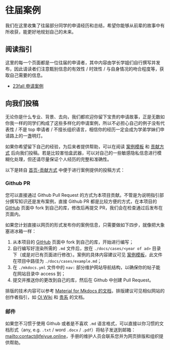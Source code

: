
# 往届案例

我们在这里收集了往届部分同学的申请经历和总结，希望你能够从前辈的故事中有所收获，能更好地规划自己的未来。

## 阅读指引

这里的每一个页面都是一位往届的申请者，其中内容由学长学姐们自行撰写并发布，因此请读者们注意甄别信息的有效性 / 时效性 / 与自身情况的吻合程度等，获取自己需要的信息。

- [23fall 申请案例](23fall/)

## 向我们投稿

无论你是什么专业、背景、去向，我们都欢迎你留下宝贵的申请故事，正是无数如你我一样的同学们构成了这些多样化的申请案例，所以不必担心自己的例子没有代表性 / 不是 top 申请者 / 不擅长组织语言，相信你的经历一定会成为学弟学妹们申请路上的一盏明灯。

如果你希望留下自己的经验，为后来者提供帮助，可以在阅读 [案例模板](example/) 和 [贡献方式](../#2) 后向我们投稿。若是比较害怕盒武器，可以对自己的一些敏感隐私信息进行模糊化处理，但还请尽量保证个人经历的完整和准确性。

以下是转自 [首页-贡献方式](../#2) 中便于进行案例提供的投稿方式：

### Github PR

您可以直接通过 Github Pull Request 的方式为本项目贡献。不管是为说明指引部分撰写知识还是发布案例，直接 Github PR 都是比较方便的方式，在本项目的 [GitHub](https://github.com/THU-feiyue/THU-feiyue) 页面中 fork 到自己的库，修改后再提交 PR，我们会在检查通过后发布在页面内。

如果您计划直接以网页的形式发布你的案例信息，只需要做如下四步，就像把大象塞进冰箱一样：

1.  从本项目的 [GitHub](https://github.com/THU-feiyue/THU-feiyue) 页面中 fork 到自己的库，开始进行编写；
2.  自行编写好渲染所需的 `.md` 文件后，放在 `./docs/cases/<year of ad>` 目录下（或是对已有页面进行修改）。案例的具体内容建议可见 [案例模板](cases/example)，此文件在项目中路径为 `./docs/cases/example.md`；
3.  在 `./mkdocs.yml` 文件中的 `nav:` 部分维护网站导航结构，以确保你的帖子能在网站目录中 access 到；
4.  提交并推送你的更改到自己的库，然后在 Github 中创建 Pull Request。

排版的技术内容可以参考 [Material for Mkdocs 的文档](https://squidfunk.github.io/mkdocs-material/)，排版建议可见相似网站的创作者指引，如 [OI WIki](https://oi-wiki.org/intro/format/) 和 [贵系](https://docs.net9.org/notes/editor/) 的文档。

### 邮件

如果您不习惯于使用 Github 或者是不喜欢 `.md` 语言格式，可以直接以你习惯的文档形式（any, e.g. `.txt` / word `.docx` / `.pdf`）将帖子发送到邮箱：<mailto:contact@feiyue.online>，手册的维护人员会联系您并为网页排版和组织提供帮助。
